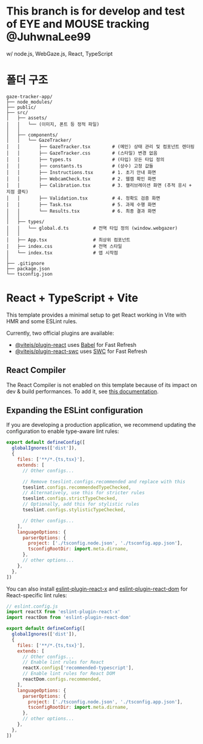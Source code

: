 # This branch is for develop and test of EYE and MOUSE tracking @JuhwnaLee99
w/ node.js, WebGaze.js, React, TypeScript

# 폴더 구조

```
gaze-tracker-app/
├── node_modules/
├── public/
├── src/
│   ├── assets/
│   │   └── (이미지, 폰트 등 정적 파일)
│   │
│   ├── components/
│   │   └── GazeTracker/
│   │       ├── GazeTracker.tsx        # (메인) 상태 관리 및 컴포넌트 렌더링
│   │       ├── GazeTracker.css        # (스타일) 변경 없음
│   │       ├── types.ts               # (타입) 모든 타입 정의
│   │       ├── constants.ts           # (상수) 고정 값들
│   │       ├── Instructions.tsx       # 1. 초기 안내 화면
│   │       ├── WebcamCheck.tsx        # 2. 웹캠 확인 화면
│   │       ├── Calibration.tsx        # 3. 캘리브레이션 화면 (추적 응시 + 지점 클릭)
│   │       ├── Validation.tsx         # 4. 정확도 검증 화면
│   │       ├── Task.tsx               # 5. 과제 수행 화면
│   │       └── Results.tsx            # 6. 최종 결과 화면
│   │
│   ├── types/
│   │   └── global.d.ts         # 전역 타입 정의 (window.webgazer)
│   │
│   ├── App.tsx                 # 최상위 컴포넌트
│   ├── index.css               # 전역 스타일
│   └── index.tsx               # 앱 시작점
│
├── .gitignore
├── package.json
└── tsconfig.json
```

# React + TypeScript + Vite

This template provides a minimal setup to get React working in Vite with HMR and some ESLint rules.

Currently, two official plugins are available:

- [@vitejs/plugin-react](https://github.com/vitejs/vite-plugin-react/blob/main/packages/plugin-react) uses [Babel](https://babeljs.io/) for Fast Refresh
- [@vitejs/plugin-react-swc](https://github.com/vitejs/vite-plugin-react/blob/main/packages/plugin-react-swc) uses [SWC](https://swc.rs/) for Fast Refresh

## React Compiler

The React Compiler is not enabled on this template because of its impact on dev & build performances. To add it, see [this documentation](https://react.dev/learn/react-compiler/installation).

## Expanding the ESLint configuration

If you are developing a production application, we recommend updating the configuration to enable type-aware lint rules:

```js
export default defineConfig([
  globalIgnores(['dist']),
  {
    files: ['**/*.{ts,tsx}'],
    extends: [
      // Other configs...

      // Remove tseslint.configs.recommended and replace with this
      tseslint.configs.recommendedTypeChecked,
      // Alternatively, use this for stricter rules
      tseslint.configs.strictTypeChecked,
      // Optionally, add this for stylistic rules
      tseslint.configs.stylisticTypeChecked,

      // Other configs...
    ],
    languageOptions: {
      parserOptions: {
        project: ['./tsconfig.node.json', './tsconfig.app.json'],
        tsconfigRootDir: import.meta.dirname,
      },
      // other options...
    },
  },
])
```

You can also install [eslint-plugin-react-x](https://github.com/Rel1cx/eslint-react/tree/main/packages/plugins/eslint-plugin-react-x) and [eslint-plugin-react-dom](https://github.com/Rel1cx/eslint-react/tree/main/packages/plugins/eslint-plugin-react-dom) for React-specific lint rules:

```js
// eslint.config.js
import reactX from 'eslint-plugin-react-x'
import reactDom from 'eslint-plugin-react-dom'

export default defineConfig([
  globalIgnores(['dist']),
  {
    files: ['**/*.{ts,tsx}'],
    extends: [
      // Other configs...
      // Enable lint rules for React
      reactX.configs['recommended-typescript'],
      // Enable lint rules for React DOM
      reactDom.configs.recommended,
    ],
    languageOptions: {
      parserOptions: {
        project: ['./tsconfig.node.json', './tsconfig.app.json'],
        tsconfigRootDir: import.meta.dirname,
      },
      // other options...
    },
  },
])
```

